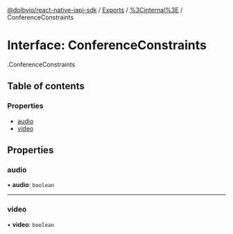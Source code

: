 [@dolbyio/react-native-iapi-sdk](../README.md) / [Exports](../modules.md) / [%3Cinternal%3E](../modules/_internal_.md) / ConferenceConstraints

# Interface: ConferenceConstraints

[<internal>](../modules/_internal_.md).ConferenceConstraints

## Table of contents

### Properties

- [audio](_internal_.ConferenceConstraints.md#audio)
- [video](_internal_.ConferenceConstraints.md#video)

## Properties

### audio

• **audio**: `boolean`

___

### video

• **video**: `boolean`
